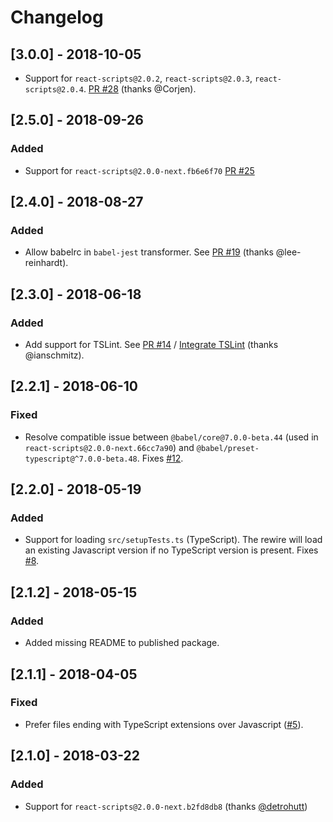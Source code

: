 # Changelog

## [3.0.0] - 2018-10-05

- Support for `react-scripts@2.0.2`, `react-scripts@2.0.3`, `react-scripts@2.0.4`. [PR #28](https://github.com/strothj/react-app-rewire-typescript-babel-preset/pull/28) (thanks @Corjen).

## [2.5.0] - 2018-09-26

### Added

- Support for `react-scripts@2.0.0-next.fb6e6f70` [PR #25](https://github.com/strothj/react-app-rewire-typescript-babel-preset/pull/25)

## [2.4.0] - 2018-08-27

### Added

- Allow babelrc in `babel-jest` transformer. See [PR #19](https://github.com/strothj/react-app-rewire-typescript-babel-preset/pull/19) (thanks @lee-reinhardt).

## [2.3.0] - 2018-06-18

### Added

- Add support for TSLint. See [PR #14](https://github.com/strothj/react-app-rewire-typescript-babel-preset/pull/14) / [Integrate TSLint](#integrate-tslint) (thanks @ianschmitz).

## [2.2.1] - 2018-06-10

### Fixed

- Resolve compatible issue between `@babel/core@7.0.0-beta.44` (used in `react-scripts@2.0.0-next.66cc7a90`) and `@babel/preset-typescript@^7.0.0-beta.48`. Fixes [#12](https://github.com/strothj/react-app-rewire-typescript-babel-preset/issues/12).

## [2.2.0] - 2018-05-19

### Added

- Support for loading `src/setupTests.ts` (TypeScript). The rewire will load an existing Javascript version if no TypeScript version is present. Fixes [#8](https://github.com/strothj/react-app-rewire-typescript-babel-preset/issues/8).

## [2.1.2] - 2018-05-15

### Added

- Added missing README to published package.

## [2.1.1] - 2018-04-05

### Fixed

- Prefer files ending with TypeScript extensions over Javascript ([#5](https://github.com/strothj/react-app-rewire-typescript-babel-preset/pull/5)).

## [2.1.0] - 2018-03-22

### Added

- Support for `react-scripts@2.0.0-next.b2fd8db8` (thanks [@detrohutt](https://github.com/strothj/react-app-rewire-typescript-babel-preset/pull/4))
